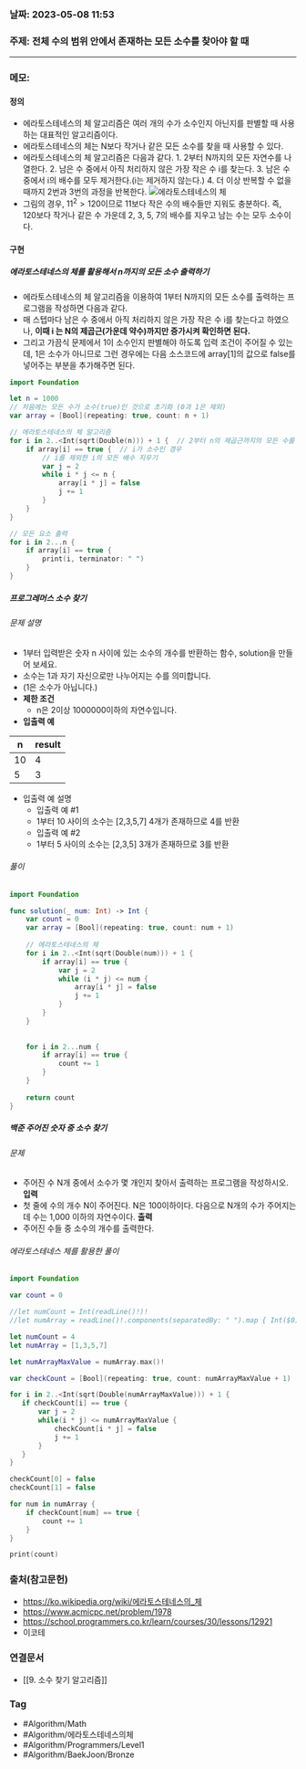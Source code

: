 ### 날짜: 2023-05-08 11:53

### 주제:  전체 수의 범위 안에서 존재하는 모든 소수를 찾아야 할 때
---
### 메모: 
#### 정의
- 에라토스테네스의 체 알고리즘은 여러 개의 수가 소수인지 아닌지를 판별할 때 사용하는 대표적인 알고리즘이다. 
- 에라토스테네스의 체는 N보다 작거나 같은 모든 소수를 찾을 때 사용할 수 있다. 
- 에라토스테네스의 체 알고리즘은 다음과 같다.
		1. 2부터 N까지의 모든 자연수를 나열한다.
		2. 남은 수 중에서 아직 처리하지 않은 가장 작은 수 i를 찾는다. 
		3. 남은 수 중에서 i의 배수를 모두 제거한다.(i는 제거하지 않는다.)
		4. 더 이상 반복할 수 없을 때까지 2번과 3번의 과정을 반복한다.
![에라토스테네스의 체](https://upload.wikimedia.org/wikipedia/commons/b/b9/Sieve_of_Eratosthenes_animation.gif)
- 그림의 경우, $11^2>120$이므로 11보다 작은 수의 배수들만 지워도 충분하다. 즉, 120보다 작거나 같은 수 가운데 2, 3, 5, 7의 배수를 지우고 남는 수는 모두 소수이다.
#### 구현
##### 에라토스테네스의 체를 활용해서 n까지의 모든 소수 출력하기 
- 에라토스테네스의 체 알고리즘을 이용하여 1부터 N까지의 모든 소수를 출력하는 프로그램을 작성하면 다음과 같다. 
- 매 스텝마다 남은 수 중에서 아직 처리하지 않은 가장 작은 수 i를 찾는다고 하였으나, **이때 i 는 N의 제곱근(가운데 약수)까지만 증가시켜 확인하면 된다.** 
- 그리고 가끔식 문제에서 1이 소수인지 판별해야 하도록 입력 조건이 주어질 수 있는데, 1은 소수가 아니므로 그런 경우에는 다음 소스코드에 array[1]의 값으로 false를 넣어주는 부분을 추가해주면 된다. 
~~~ swift 
import Foundation

let n = 1000
// 처음에는 모든 수가 소수(true)인 것으로 초기화 (0과 1은 제외)
var array = [Bool](repeating: true, count: n + 1)

// 에라토스테네스의 체 알고리즘 
for i in 2..<Int(sqrt(Double(n))) + 1 {  // 2부터 n의 제곱근까지의 모든 수를 확인하며 
	if array[i] == true {  // i가 소수인 경우
		// i를 제외한 i의 모든 배수 지우기
		var j = 2 
		while i * j <= n { 
			array[i * j] = false
			j += 1 
		}
	}
}

// 모든 요소 출력 
for i in 2...n { 
	if array[i] == true { 
		print(i, terminator: " ")
	}
}
~~~
##### 프로그레머스 소수 찾기 
###### 문제 설명
- 1부터 입력받은 숫자 n 사이에 있는 소수의 개수를 반환하는 함수, solution을 만들어 보세요. 
- 소수는 1과 자기 자신으로만 나누어지는 수를 의미합니다.  
- (1은 소수가 아닙니다.)
- **제한 조건**
	-   n은 2이상 1000000이하의 자연수입니다.
- **입출력 예**

| n   | result |
| --- | ------ |
| 10  | 4      |
| 5   | 3      |

-  입출력 예 설명
	- 입출력 예 #1  
	- 1부터 10 사이의 소수는 [2,3,5,7] 4개가 존재하므로 4를 반환
	- 입출력 예 #2  
	- 1부터 5 사이의 소수는 [2,3,5] 3개가 존재하므로 3를 반환
###### 풀이 
~~~ swift 
import Foundation 

func solution(_ num: Int) -> Int { 
    var count = 0 
    var array = [Bool](repeating: true, count: num + 1)
    
    // 에라토스테네스의 체
    for i in 2..<Int(sqrt(Double(num))) + 1 { 
        if array[i] == true { 
            var j = 2 
            while (i * j) <= num { 
                array[i * j] = false
                j += 1
            }
        }
    }
    
    
    for i in 2...num { 
        if array[i] == true { 
            count += 1
        }
    }
    
    return count 
}
~~~

##### 백준 주어진 숫자 중 소수 찾기
###### 문제
- 주어진 수 N개 중에서 소수가 몇 개인지 찾아서 출력하는 프로그램을 작성하시오.
**입력**
- 첫 줄에 수의 개수 N이 주어진다. N은 100이하이다. 다음으로 N개의 수가 주어지는데 수는 1,000 이하의 자연수이다.
**출력**
- 주어진 수들 중 소수의 개수를 출력한다.
###### 에라토스테네스 체를 활용한 풀이 
~~~ swift 
import Foundation

var count = 0

//let numCount = Int(readLine()!)!
//let numArray = readLine()!.components(separatedBy: " ").map { Int($0)! }

let numCount = 4
let numArray = [1,3,5,7]

let numArrayMaxValue = numArray.max()!

var checkCount = [Bool](repeating: true, count: numArrayMaxValue + 1)

for i in 2..<Int(sqrt(Double(numArrayMaxValue))) + 1 {
   if checkCount[i] == true {
       var j = 2
       while(i * j) <= numArrayMaxValue {
           checkCount[i * j] = false
           j += 1
       }
   }
}

checkCount[0] = false
checkCount[1] = false

for num in numArray {
    if checkCount[num] == true {
        count += 1
    }
}

print(count)
~~~

### 출처(참고문헌) 
- https://ko.wikipedia.org/wiki/에라토스테네스의_체
- https://www.acmicpc.net/problem/1978
- https://school.programmers.co.kr/learn/courses/30/lessons/12921
- 이코테

### 연결문서 
- [[9. 소수 찾기 알고리즘]]

### Tag
- #Algorithm/Math 
- #Algorithm/에라토스테네스의체
- #Algorithm/Programmers/Level1 
- #Algorithm/BaekJoon/Bronze 